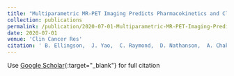 ```yaml
---
title: "Multiparametric MR-PET Imaging Predicts Pharmacokinetics and Clinical Response to GDC-0084 in Patients with Recurrent High-Grade Glioma"
collection: publications
permalink: /publication/2020-07-01-Multiparametric-MR-PET-Imaging-Predicts-Pharmacokinetics-and-Clinical-Response-to-GDC-0084-in-Patients-with-Recurrent-High-Grade-Glioma
date: 2020-07-01
venue: 'Clin Cancer Res'
citation: ' B. Ellingson,  J. Yao,  C. Raymond,  D. Nathanson,  A. Chakhoyan,  J. Simpson,  J. Garner,  A. Olivero,  L. Mueller,  J. Rodon,  E. Gerstner,  T. Cloughesy,  P. Wen, &quot;Multiparametric MR-PET Imaging Predicts Pharmacokinetics and Clinical Response to GDC-0084 in Patients with Recurrent High-Grade Glioma.&quot; Clin Cancer Res, 2020.'
---
```

Use [Google Scholar](https://scholar.google.com/scholar?q=Multiparametric+MR+PET+Imaging+Predicts+Pharmacokinetics+and+Clinical+Response+to+GDC+0084+in+Patients+with+Recurrent+High+Grade+Glioma){:target="_blank"} for full citation
